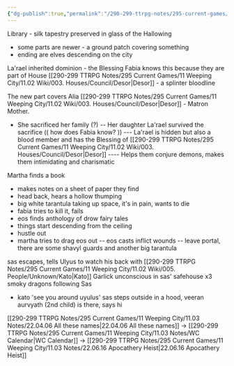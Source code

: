 ```yaml
---
{"dg-publish":true,"permalink":"/290-299-ttrpg-notes/295-current-games/11-weeping-city/11-03-notes/22-04-24-a-history-of-dragons/"}
---
```



Library - silk tapestry preserved in glass of the Hallowing
- some parts are newer - a ground patch covering something
- ending are elves descending on the city

La'rael inherited dominion - the Blessing
Fabia knows this because they are part of House [[290-299 TTRPG Notes/295 Current Games/11 Weeping City/11.02 Wiki/003. Houses/Council/Desor\|Desor]] - a splinter bloodline

The new part covers Alia [[290-299 TTRPG Notes/295 Current Games/11 Weeping City/11.02 Wiki/003. Houses/Council/Desor\|Desor]] - Matron Mother. 
- She sacrificed her family (?)
-- Her daughter La'rael survived the sacrifice
(( how does Fabia know? ))
--- La'rael is hidden but also a blood member and has the Blessing of [[290-299 TTRPG Notes/295 Current Games/11 Weeping City/11.02 Wiki/003. Houses/Council/Desor\|Desor]]
---- Helps them conjure demons, makes them intimidating and charismatic

Martha finds a book
- makes notes on a sheet of paper they find
- head back, hears a hollow thumping
- big white tarantula taking up space, it's in pain, wants to die
- fabia tries to kill it, fails
- eos finds anthology of drow fairy tales
- things start descending from the ceiling
- hustle out
- martha tries to drag eos out
-- eos casts inflict wounds
-- leave portal, there are some shavyl guards and another big tarantula

sas escapes, tells Ulyus to watch his back with [[290-299 TTRPG Notes/295 Current Games/11 Weeping City/11.02 Wiki/005. People/Unknown/Kato\|Kato]]
Garlick unconscious in sas' safehouse
x3 smoky dragons following Sas
- kato 'see you around uyulus'
sas steps outside in a hood, veeran aurvyath (2nd child) is there, says hi 

[[290-299 TTRPG Notes/295 Current Games/11 Weeping City/11.03 Notes/22.04.06 All these names\|22.04.06 All these names]] -> [[290-299 TTRPG Notes/295 Current Games/11 Weeping City/11.03 Notes/WC Calendar\|WC Calendar]] -> [[290-299 TTRPG Notes/295 Current Games/11 Weeping City/11.03 Notes/22.06.16 Apocathery Heist\|22.06.16 Apocathery Heist]]